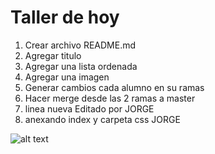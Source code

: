 # Taller de hoy

1. Crear archivo README.md
2. Agregar titulo 
3. Agregar una lista ordenada
4. Agregar una imagen
5. Generar cambios cada alumno en su ramas
6. Hacer merge desde las 2 ramas a master
7. linea nueva Editado por JORGE
8. anexando index y carpeta css JORGE


![alt text](https://encrypted-tbn0.gstatic.com/images?q=tbn%3AANd9GcQWke4kmwxYrsEUyQtFSSY4qhXAD1ipOvYOqN9JUiLU_bNSiauM&usqp=CAU "Logo Title Text 1")
